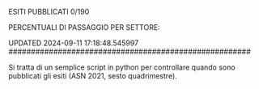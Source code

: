 ESITI PUBBLICATI 0/190 

PERCENTUALI DI PASSAGGIO PER SETTORE:

UPDATED 2024-09-11 17:18:48.545997
###################################################### 

Si tratta di un semplice script in python per controllare quando sono pubblicati gli esiti (ASN 2021, sesto quadrimestre).

